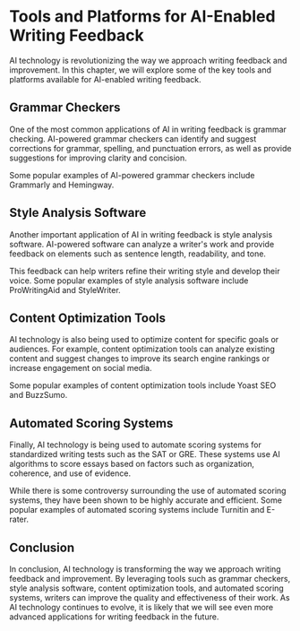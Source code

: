 Tools and Platforms for AI-Enabled Writing Feedback
================================================================================================================

AI technology is revolutionizing the way we approach writing feedback and improvement. In this chapter, we will explore some of the key tools and platforms available for AI-enabled writing feedback.

Grammar Checkers
----------------

One of the most common applications of AI in writing feedback is grammar checking. AI-powered grammar checkers can identify and suggest corrections for grammar, spelling, and punctuation errors, as well as provide suggestions for improving clarity and concision.

Some popular examples of AI-powered grammar checkers include Grammarly and Hemingway.

Style Analysis Software
-----------------------

Another important application of AI in writing feedback is style analysis software. AI-powered software can analyze a writer's work and provide feedback on elements such as sentence length, readability, and tone.

This feedback can help writers refine their writing style and develop their voice. Some popular examples of style analysis software include ProWritingAid and StyleWriter.

Content Optimization Tools
--------------------------

AI technology is also being used to optimize content for specific goals or audiences. For example, content optimization tools can analyze existing content and suggest changes to improve its search engine rankings or increase engagement on social media.

Some popular examples of content optimization tools include Yoast SEO and BuzzSumo.

Automated Scoring Systems
-------------------------

Finally, AI technology is being used to automate scoring systems for standardized writing tests such as the SAT or GRE. These systems use AI algorithms to score essays based on factors such as organization, coherence, and use of evidence.

While there is some controversy surrounding the use of automated scoring systems, they have been shown to be highly accurate and efficient. Some popular examples of automated scoring systems include Turnitin and E-rater.

Conclusion
----------

In conclusion, AI technology is transforming the way we approach writing feedback and improvement. By leveraging tools such as grammar checkers, style analysis software, content optimization tools, and automated scoring systems, writers can improve the quality and effectiveness of their work. As AI technology continues to evolve, it is likely that we will see even more advanced applications for writing feedback in the future.

